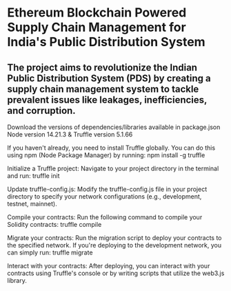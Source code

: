 # Ethereum Blockchain Powered Supply Chain Management for India's Public Distribution System
## The project aims to revolutionize the Indian Public Distribution System (PDS) by creating a supply chain management system to tackle prevalent issues like leakages, inefficiencies, and corruption.

Download the versions of dependencies/libraries available in package.json
    Node version 14.21.3 & Truffle version 5.1.66

If you haven't already, you need to install Truffle globally. You can do this using npm (Node Package Manager) by running:
npm install -g truffle

Initialize a Truffle project: Navigate to your project directory in the terminal and run:
truffle init

Update truffle-config.js: Modify the truffle-config.js file in your project directory to specify your network configurations (e.g., development, testnet, mainnet).

Compile your contracts: Run the following command to compile your Solidity contracts:
truffle compile

Migrate your contracts: Run the migration script to deploy your contracts to the specified network. If you're deploying to the development network, you can simply run:
truffle migrate

Interact with your contracts: After deploying, you can interact with your contracts using Truffle's console or by writing scripts that utilize the web3.js library.

